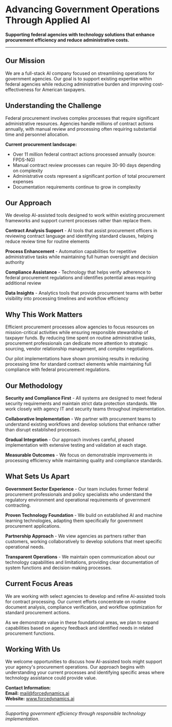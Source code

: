 # Advancing Government Operations Through Applied AI

**Supporting federal agencies with technology solutions that enhance procurement efficiency and reduce administrative costs.**

---

## Our Mission

We are a full-stack AI company focused on streamlining operations for government agencies. Our goal is to support existing expertise within federal agencies while reducing administrative burden and improving cost-effectiveness for American taxpayers.

## Understanding the Challenge

Federal procurement involves complex processes that require significant administrative resources. Agencies handle millions of contract actions annually, with manual review and processing often requiring substantial time and personnel allocation.

**Current procurement landscape:**
- Over 11 million federal contract actions processed annually (source: FPDS-NG)
- Manual contract review processes can require 30-90 days depending on complexity
- Administrative costs represent a significant portion of total procurement expenses
- Documentation requirements continue to grow in complexity

## Our Approach

We develop AI-assisted tools designed to work within existing procurement frameworks and support current processes rather than replace them.

**Contract Analysis Support** - AI tools that assist procurement officers in reviewing contract language and identifying standard clauses, helping reduce review time for routine elements

**Process Enhancement** - Automation capabilities for repetitive administrative tasks while maintaining full human oversight and decision authority

**Compliance Assistance** - Technology that helps verify adherence to federal procurement regulations and identifies potential areas requiring additional review

**Data Insights** - Analytics tools that provide procurement teams with better visibility into processing timelines and workflow efficiency

## Why This Work Matters

Efficient procurement processes allow agencies to focus resources on mission-critical activities while ensuring responsible stewardship of taxpayer funds. By reducing time spent on routine administrative tasks, procurement professionals can dedicate more attention to strategic sourcing, vendor relationship management, and complex negotiations.

Our pilot implementations have shown promising results in reducing processing time for standard contract elements while maintaining full compliance with federal procurement regulations.

## Our Methodology

**Security and Compliance First** - All systems are designed to meet federal security requirements and maintain strict data protection standards. We work closely with agency IT and security teams throughout implementation.

**Collaborative Implementation** - We partner with procurement teams to understand existing workflows and develop solutions that enhance rather than disrupt established processes.

**Gradual Integration** - Our approach involves careful, phased implementation with extensive testing and validation at each stage.

**Measurable Outcomes** - We focus on demonstrable improvements in processing efficiency while maintaining quality and compliance standards.

## What Sets Us Apart

**Government Sector Experience** - Our team includes former federal procurement professionals and policy specialists who understand the regulatory environment and operational requirements of government contracting.

**Proven Technology Foundation** - We build on established AI and machine learning technologies, adapting them specifically for government procurement applications.

**Partnership Approach** - We view agencies as partners rather than customers, working collaboratively to develop solutions that meet specific operational needs.

**Transparent Operations** - We maintain open communication about our technology capabilities and limitations, providing clear documentation of system functions and decision-making processes.

## Current Focus Areas

We are working with select agencies to develop and refine AI-assisted tools for contract processing. Our current efforts concentrate on routine document analysis, compliance verification, and workflow optimization for standard procurement actions.

As we demonstrate value in these foundational areas, we plan to expand capabilities based on agency feedback and identified needs in related procurement functions.

## Working With Us

We welcome opportunities to discuss how AI-assisted tools might support your agency's procurement operations. Our approach begins with understanding your current processes and identifying specific areas where technology assistance could provide value.

**Contact Information:**  
**Email:** mail@forcedynamics.ai  
**Website:** www.forcedynamics.ai

---

*Supporting government efficiency through responsible technology implementation.*
